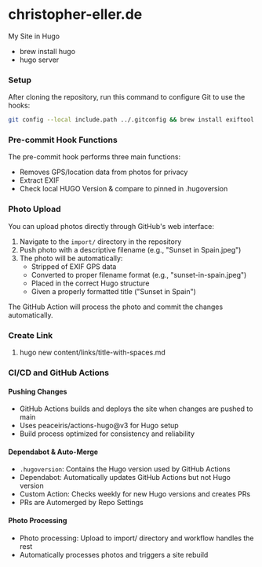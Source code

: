 # christopher-eller.de
My Site in Hugo

- brew install hugo
- hugo server

### Setup
After cloning the repository, run this command to configure Git to use the hooks:
```bash
git config --local include.path ../.gitconfig && brew install exiftool
```

### Pre-commit Hook Functions
The pre-commit hook performs three main functions:
- Removes GPS/location data from photos for privacy
- Extract EXIF
- Check local HUGO Version & compare to pinned in .hugoversion

### Photo Upload
You can upload photos directly through GitHub's web interface:

1. Navigate to the `import/` directory in the repository
2. Push photo with a descriptive filename (e.g., "Sunset in Spain.jpeg")
3. The photo will be automatically:
   - Stripped of EXIF GPS data
   - Converted to proper filename format (e.g., "sunset-in-spain.jpeg")
   - Placed in the correct Hugo structure
   - Given a properly formatted title ("Sunset in Spain")

The GitHub Action will process the photo and commit the changes automatically.

### Create Link
1. hugo new content/links/title-with-spaces.md

### CI/CD and GitHub Actions

#### Pushing Changes
- GitHub Actions builds and deploys the site when changes are pushed to main
- Uses peaceiris/actions-hugo@v3 for Hugo setup
- Build process optimized for consistency and reliability

#### Dependabot & Auto-Merge
- `.hugoversion`: Contains the Hugo version used by GitHub Actions
- Dependabot: Automatically updates GitHub Actions but not Hugo version
- Custom Action: Checks weekly for new Hugo versions and creates PRs
- PRs are Automerged by Repo Settings

#### Photo Processing
- Photo processing: Upload to import/ directory and workflow handles the rest
- Automatically processes photos and triggers a site rebuild

